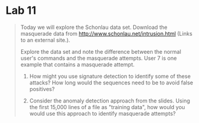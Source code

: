 Lab 11
==============================

> Today we will explore the Schonlau data set. Download the masquerade data from http://www.schonlau.net/intrusion.html (Links to an external site.).
> 
> Explore the data set and note the difference between the normal user's commands and the masquerade attempts.  User 7 is one example that contains a masquerade attempt.
> 
> 1) How might you use signature detection to identify some of these attacks?  How long would the sequences need to be to avoid false positives?
> 
> 2) Consider the anomaly detection approach from the slides.  Using the first 15,000 lines of a file as "training data", how would you would use this approach to identify masquerade attempts?

